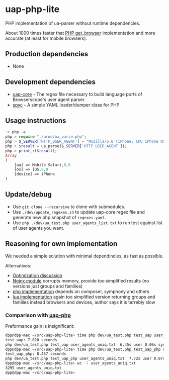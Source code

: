 # uap-php-lite
PHP implementation of ua-parser without runtime dependencies.

About 1000 times faster that [PHP get_browser](http://php.net/manual/en/function.get-browser.php) implementation and more accurate (at least for mobile browsers).

## Production dependencies
- None

## Development dependencies
- [uap-core](https://github.com/ua-parser/uap-core.git) - The regex file necessary to build language ports of Browserscope's user agent parser.
- [spyc](https://github.com/mustangostang/spyc) - A simple YAML loader/dumper class for PHP

## Usage instructions

```php
~> php -a
php > require "./prod/ua_parse.php";
php > $_SERVER['HTTP_USER_AGENT'] = "Mozilla/5.0 (iPhone; CPU iPhone OS 8_0 like Mac OS X) AppleWebKit/600.1.3 (KHTML, like Gecko) Version/8.0 Mobile/12A4345d Safari/600.1.4";
php > $result = ua_parse($_SERVER['HTTP_USER_AGENT']);
php > print_r($result);
Array
(
    [ua] => Mobile Safari,8,0
    [os] => iOS,8,0
    [device] => iPhone
)
```

## Update/debug

- Use `git clone --recursive` to clone with submodules.
- Use `./dev/update_regexes.sh` to update uap-core regex file and generate new php snapshot of `regexes.yaml`.
- Use `php ./dev/ua_test.php user_agents_list.txt` to run test against list of user agents you want.

## Reasoning for own implementation

We needed a simple solution with minimal dependincies, as fast as possible.

Alternatives:
- [Optimization discussion](https://github.com/tobie/ua-parser/issues/306)
- [Nginx module](https://github.com/MySiteApp/nginx-ua-parse-module)
corrupts memory, provide too simplified results (no versions just groups and families)
- [php implementation](https://github.com/ua-parser/uap-php)
depends on composer, symphony and others
- [lua implementation](https://github.com/tobie/ua-parser/compare/master...sunblock:master)
again too simplified version returning groups and families instead browsers and devices, author says it is terrebly slow

### Comparison with [uap-php]()

Preformance gain is insignificant:
```sh
dpp@dpp-mac ~/src/uap-php-lite> time php dev/ua_test.php test_uap user_agents_uniq.txt
test_uap: 7.020 seconds
php dev/ua_test.php test_uap user_agents_uniq.txt  6.45s user 0.06s system 92% cpu 7.049 total
dpp@dpp-mac ~/src/uap-php-lite> time php dev/ua_test.php test_uap_php user_agents_uniq.txt
test_uap_php: 8.457 seconds
php dev/ua_test.php test_uap_php user_agents_uniq.txt  7.72s user 0.07s system 91% cpu 8.491 total
dpp@dpp-mac ~/src/uap-php-lite> wc -l user_agents_uniq.txt
3295 user_agents_uniq.txt
dpp@dpp-mac ~/src/uap-php-lite>
```

